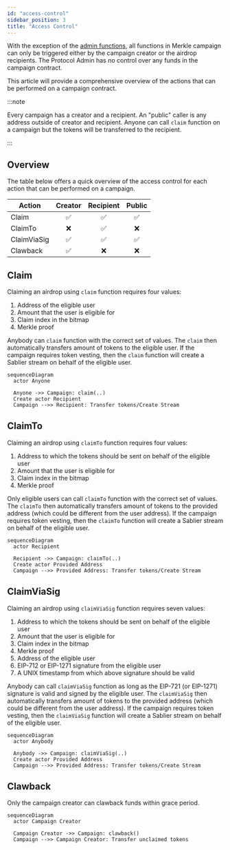 ```yaml
---
id: "access-control"
sidebar_position: 3
title: "Access Control"
---
```


With the exception of the [admin functions](/concepts/governance#merklefactory), all functions in Merkle campaign can
only be triggered either by the campaign creator or the airdrop recipients. The Protocol Admin has no control over any
funds in the campaign contract.

This article will provide a comprehensive overview of the actions that can be performed on a campaign contract.

:::note

Every campaign has a creator and a recipient. An "public" caller is any address outside of creator and recipient. Anyone
can call `claim` function on a campaign but the tokens will be transferred to the recipient.

:::

## Overview

The table below offers a quick overview of the access control for each action that can be performed on a campaign.

| Action      | Creator | Recipient | Public |
| ----------- | :-----: | :-------: | :----: |
| Claim       |   ✅    |    ✅     |   ✅   |
| ClaimTo     |   ❌    |    ✅     |   ❌   |
| ClaimViaSig |   ✅    |    ✅     |   ✅   |
| Clawback    |   ✅    |    ❌     |   ❌   |

## Claim

Claiming an airdrop using `claim` function requires four values:

1. Address of the eligible user
1. Amount that the user is eligible for
1. Claim index in the bitmap
1. Merkle proof

Anybody can `claim` function with the correct set of values. The `claim` then automatically transfers amount of tokens
to the eligible user. If the campaign requires token vesting, then the `claim` function will create a Sablier stream on
behalf of the eligible user.

```mermaid
sequenceDiagram
  actor Anyone

  Anyone ->> Campaign: claim(..)
  Create actor Recipient
  Campaign -->> Recipient: Transfer tokens/Create Stream
```

## ClaimTo

Claiming an airdrop using `claimTo` function requires four values:

1. Address to which the tokens should be sent on behalf of the eligible user
1. Amount that the user is eligible for
1. Claim index in the bitmap
1. Merkle proof

Only eligible users can call `claimTo` function with the correct set of values. The `claimTo` then automatically
transfers amount of tokens to the provided address (which could be different from the user address). If the campaign
requires token vesting, then the `claimTo` function will create a Sablier stream on behalf of the eligible user.

```mermaid
sequenceDiagram
  actor Recipient

  Recipient ->> Campaign: claimTo(..)
  Create actor Provided Address
  Campaign -->> Provided Address: Transfer tokens/Create Stream
```

## ClaimViaSig

Claiming an airdrop using `claimViaSig` function requires seven values:

1. Address to which the tokens should be sent on behalf of the eligible user
1. Amount that the user is eligible for
1. Claim index in the bitmap
1. Merkle proof
1. Address of the eligible user
1. EIP-712 or EIP-1271 signature from the eligible user
1. A UNIX timestamp from which above signature should be valid

Anybody can call `claimViaSig` function as long as the EIP-721 (or EIP-1271) signature is valid and signed by the
eligible user. The `claimViaSig` then automatically transfers amount of tokens to the provided address (which could be
different from the user address). If the campaign requires token vesting, then the `claimViaSig` function will create a
Sablier stream on behalf of the eligible user.

```mermaid
sequenceDiagram
  actor Anybody

  Anybody ->> Campaign: claimViaSig(..)
  Create actor Provided Address
  Campaign -->> Provided Address: Transfer tokens/Create Stream
```

## Clawback

Only the campaign creator can clawback funds within grace period.

```mermaid
sequenceDiagram
  actor Campaign Creator

  Campaign Creator ->> Campaign: clawback()
  Campaign -->> Campaign Creator: Transfer unclaimed tokens
```
